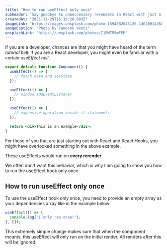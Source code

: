 ```yaml
---
title: "How to run useEffect only once"
subheader: "Say goodbye to unneccessary rerenders in React with just a simple empty array."
createdAt: "2021-11-29T15:19:28.603Z"
imageLink: "https://images.unsplash.com/photo-1594882645126-14020914d58d?ixlib=rb-1.2.1&q=85&fm=jpg&crop=entropy&cs=srgb&w=2400"
imageCaption: "Photo by Cameron Venti"
unsplashLink: "https://unsplash.com/photos/I1EWTM5mFEM"
---
```


If you are a developer, chances are that you might have heard of the term _tutorial hell_. If you are a React developer, you might even be familiar with a certain _useEffect hell_.

```jsx
export default function Component() {
  useEffect(() => {
    // fetch data and setState
  });

  useEffect(() => {
    // window.addEventListener
  });

  useEffect(() => {
    // expensive operation inside if statements
  });

  return <div>This is an example</div>;
}
```

For those of you that are just starting out with React and React Hooks, you might have overlooked something in the above example.

These useEffects would run on **every rerender**.

We often don't want this behavior, which is why I am going to show you how to run the useEffect hook only once.

## How to run useEffect only once

To use the useEffect hook only once, you need to provide an empty array as your dependencies array like in the example below:

```jsx
useEffect(() => {
  console.log("I only ran once!");
}, []);
```

This extremely simple change makes sure that when the component mounts, this useEffect will only run on the initial render. All renders after this will be ignored.

